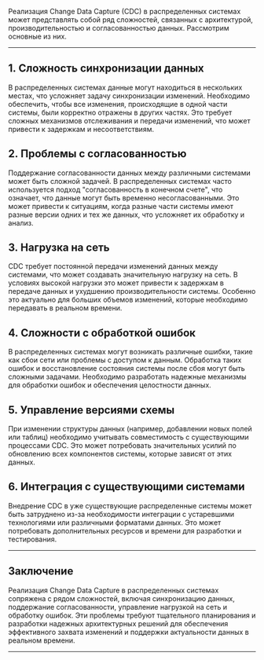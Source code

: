 
Реализация Change Data Capture (CDC) в распределенных системах может представлять собой ряд сложностей, связанных с архитектурой, производительностью и согласованностью данных. Рассмотрим основные из них.

---

## 1. **Сложность синхронизации данных**

В распределенных системах данные могут находиться в нескольких местах, что усложняет задачу синхронизации изменений. Необходимо обеспечить, чтобы все изменения, происходящие в одной части системы, были корректно отражены в других частях. Это требует сложных механизмов отслеживания и передачи изменений, что может привести к задержкам и несоответствиям.

## 2. **Проблемы с согласованностью**

Поддержание согласованности данных между различными системами может быть сложной задачей. В распределенных системах часто используется подход "согласованность в конечном счете", что означает, что данные могут быть временно несогласованными. Это может привести к ситуациям, когда разные части системы имеют разные версии одних и тех же данных, что усложняет их обработку и анализ.

## 3. **Нагрузка на сеть**

CDC требует постоянной передачи изменений данных между системами, что может создавать значительную нагрузку на сеть. В условиях высокой нагрузки это может привести к задержкам в передаче данных и ухудшению производительности системы. Особенно это актуально для больших объемов изменений, которые необходимо передавать в реальном времени.

## 4. **Сложности с обработкой ошибок**

В распределенных системах могут возникать различные ошибки, такие как сбои сети или проблемы с доступом к данным. Обработка таких ошибок и восстановление состояния системы после сбоя могут быть сложными задачами. Необходимо разработать надежные механизмы для обработки ошибок и обеспечения целостности данных.

## 5. **Управление версиями схемы**

При изменении структуры данных (например, добавлении новых полей или таблиц) необходимо учитывать совместимость с существующими процессами CDC. Это может потребовать значительных усилий по обновлению всех компонентов системы, которые зависят от этих данных.

## 6. **Интеграция с существующими системами**

Внедрение CDC в уже существующие распределенные системы может быть затруднено из-за необходимости интеграции с устаревшими технологиями или различными форматами данных. Это может потребовать дополнительных ресурсов и времени для разработки и тестирования.

---

## Заключение

Реализация Change Data Capture в распределенных системах сопряжена с рядом сложностей, включая синхронизацию данных, поддержание согласованности, управление нагрузкой на сеть и обработку ошибок. Эти проблемы требуют тщательного планирования и разработки надежных архитектурных решений для обеспечения эффективного захвата изменений и поддержки актуальности данных в реальном времени.

---

